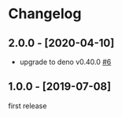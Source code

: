 # Changelog

## 2.0.0 - [2020-04-10]

- upgrade to deno v0.40.0 [#6](https://github.com/justjavac/deno-change-case/pull/6)

## 1.0.0 - [2019-07-08]

first release

